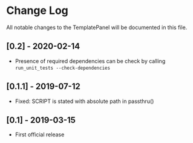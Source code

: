 Change Log
==========

All notable changes to the TemplatePanel will be documented in this file.

[0.2] - 2020-02-14
------------------

- Presence of required dependencies can be check by calling ```run_unit_tests --check-dependencies```

[0.1.1] - 2019-07-12
--------------------

- Fixed: SCRIPT is stated with absolute path in passthru()

[0.1] - 2019-03-15
------------------

- First official release

